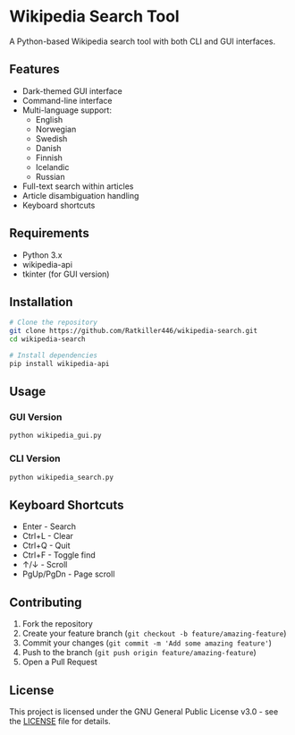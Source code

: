 # Wikipedia Search Tool

A Python-based Wikipedia search tool with both CLI and GUI interfaces.

## Features

- Dark-themed GUI interface
- Command-line interface
- Multi-language support:
  - English
  - Norwegian
  - Swedish
  - Danish
  - Finnish
  - Icelandic
  - Russian
- Full-text search within articles
- Article disambiguation handling
- Keyboard shortcuts

## Requirements

- Python 3.x
- wikipedia-api
- tkinter (for GUI version)

## Installation

```bash
# Clone the repository
git clone https://github.com/Ratkiller446/wikipedia-search.git
cd wikipedia-search

# Install dependencies
pip install wikipedia-api
```

## Usage

### GUI Version
```bash
python wikipedia_gui.py
```

### CLI Version
```bash
python wikipedia_search.py
```

## Keyboard Shortcuts

- Enter - Search
- Ctrl+L - Clear
- Ctrl+Q - Quit
- Ctrl+F - Toggle find
- ↑/↓ - Scroll
- PgUp/PgDn - Page scroll

## Contributing

1. Fork the repository
2. Create your feature branch (`git checkout -b feature/amazing-feature`)
3. Commit your changes (`git commit -m 'Add some amazing feature'`)
4. Push to the branch (`git push origin feature/amazing-feature`)
5. Open a Pull Request

## License

This project is licensed under the GNU General Public License v3.0 - see the [LICENSE](LICENSE) file for details.

